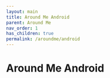 ```yaml
---
layout: main
title: Around Me Android
parent: Around Me
nav_order: 1
has_children: true
permalink: /aroundme/android
---
```


# Around Me Android
